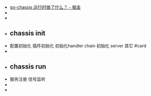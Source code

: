 - [go-chassis 运行时做了什么？ - 掘金](https://juejin.cn/post/6900457796018372616/)
-
-
- ## chassis init
- 配置初始化
  插件初始化
  初始化handler chain
  初始化 server
  其它 #card
-
- ## chassis run
- 服务注册
  信号监听
-
-